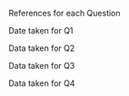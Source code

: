 References for each Question

Date taken for Q1


Data taken for Q2


Data taken for Q3


Data taken for Q4
